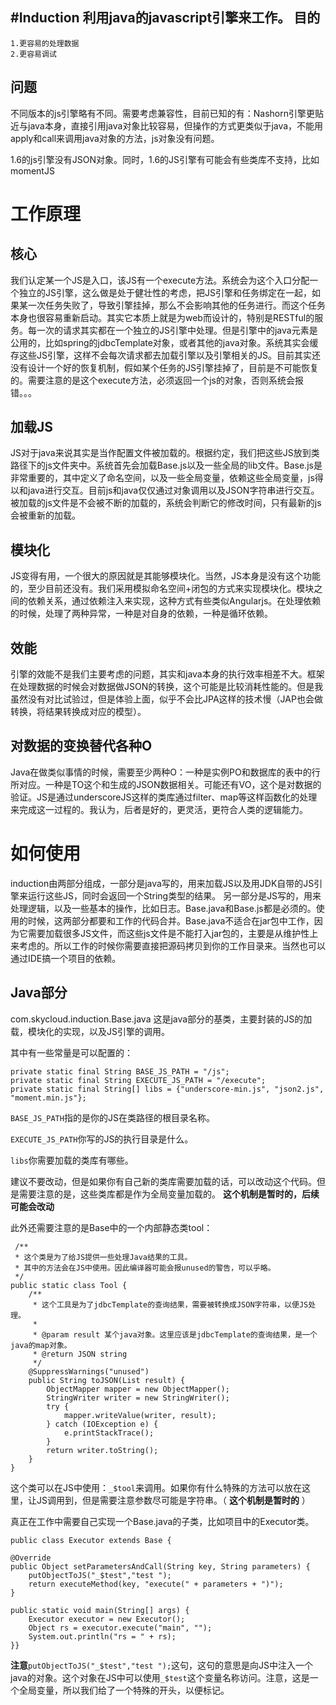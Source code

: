 #Induction
利用java的javascript引擎来工作。
目的
----
    1.更容易的处理数据
    2.更容易调试

问题
-----
不同版本的js引擎略有不同。需要考虑兼容性，目前已知的有：Nashorn引擎更贴近与java本身，直接引用java对象比较容易，但操作的方式更类似于java，不能用apply和call来调用java对象的方法，js对象没有问题。

1.6的js引擎没有JSON对象。同时，1.6的JS引擎有可能会有些类库不支持，比如momentJS


工作原理
=======

核心
-----
我们认定某一个JS是入口，该JS有一个execute方法。系统会为这个入口分配一个独立的JS引擎，这么做是处于健壮性的考虑，把JS引擎和任务绑定在一起，如果某一次任务失败了，导致引擎挂掉，那么不会影响其他的任务进行。而这个任务本身也很容易重新启动。其实它本质上就是为web而设计的，特别是RESTful的服务。每一次的请求其实都在一个独立的JS引擎中处理。但是引擎中的java元素是公用的，比如spring的jdbcTemplate对象，或者其他的java对象。系统其实会缓存这些JS引擎，这样不会每次请求都去加载引擎以及引擎相关的JS。目前其实还没有设计一个好的恢复机制，假如某个任务的JS引擎挂掉了，目前是不可能恢复的。需要注意的是这个execute方法，必须返回一个js的对象，否则系统会报错。。。

加载JS
------
JS对于java来说其实是当作配置文件被加载的。根据约定，我们把这些JS放到类路径下的js文件夹中。系统首先会加载Base.js以及一些全局的lib文件。Base.js是非常重要的，其中定义了命名空间，以及一些全局变量，依赖这些全局变量，js得以和java进行交互。目前js和java仅仅通过对象调用以及JSON字符串进行交互。被加载的js文件是不会被不断的加载的，系统会判断它的修改时间，只有最新的js会被重新的加载。

模块化
-----
JS变得有用，一个很大的原因就是其能够模块化。当然，JS本身是没有这个功能的，至少目前还没有。我们采用模拟命名空间+闭包的方式来实现模块化。模块之间的依赖关系，通过依赖注入来实现，这种方式有些类似Angularjs。在处理依赖的时候，处理了两种异常，一种是对自身的依赖，一种是循环依赖。

效能
-----
引擎的效能不是我们主要考虑的问题，其实和java本身的执行效率相差不大。框架在处理数据的时候会对数据做JSON的转换，这个可能是比较消耗性能的。但是我虽然没有对比试验过，但是体验上面，似乎不会比JPA这样的技术慢（JAP也会做转换，将结果转换成对应的模型）。

对数据的变换替代各种O
-----
Java在做类似事情的时候，需要至少两种O：一种是实例PO和数据库的表中的行所对应。一种是TO这个和生成的JSON数据相关。可能还有VO，这个是对数据的验证。JS是通过underscoreJS这样的类库通过filter、map等这样函数化的处理来完成这一过程的。我认为，后者是好的，更灵活，更符合人类的逻辑能力。

如何使用
=======
induction由两部分组成，一部分是java写的，用来加载JS以及用JDK自带的JS引擎来运行这些JS，同时会返回一个String类型的结果。
另一部分是JS写的，用来处理逻辑，以及一些基本的操作，比如日志。Base.java和Base.js都是必须的。使用的时候，这两部分都要和工作的代码合并。Base.java不适合在jar包中工作，因为它需要加载很多JS文件，而这些js文件是不能打入jar包的，主要是从维护性上来考虑的。所以工作的时候你需要直接把源码拷贝到你的工作目录来。当然也可以通过IDE搞一个项目的依赖。

Java部分
-------
com.skycloud.induction.Base.java
这是java部分的基类，主要封装的JS的加载，模块化的实现，以及JS引擎的调用。

其中有一些常量是可以配置的：

    private static final String BASE_JS_PATH = "/js";
    private static final String EXECUTE_JS_PATH = "/execute";
    private static final String[] libs = {"underscore-min.js", "json2.js", "moment.min.js"};

`BASE_JS_PATH`指的是你的JS在类路径的根目录名称。

`EXECUTE_JS_PATH`你写的JS的执行目录是什么。

`libs`你需要加载的类库有哪些。

建议不要改动，但是如果你有自己新的类库需要加载的话，可以改动这个代码。但是需要注意的是，这些类库都是作为全局变量加载的。 **这个机制是暂时的，后续可能会改动**

此外还需要注意的是Base中的一个内部静态类tool：

     /**
     * 这个类是为了给JS提供一些处理Java结果的工具。
     * 其中的方法会在JS中使用。因此编译器可能会报unused的警告，可以乎略。
     */
    public static class Tool {
        /**
         * 这个工具是为了jdbcTemplate的查询结果，需要被转换成JSON字符串，以便JS处理。
         *
         * @param result 某个java对象。这里应该是jdbcTemplate的查询结果，是一个java的map对象。
         * @return JSON string
         */
        @SuppressWarnings("unused")
        public String toJSON(List result) {
            ObjectMapper mapper = new ObjectMapper();
            StringWriter writer = new StringWriter();
            try {
                mapper.writeValue(writer, result);
            } catch (IOException e) {
                e.printStackTrace();
            }
            return writer.toString();
        }
    }

这个类可以在JS中使用：`_$tool`来调用。如果你有什么特殊的方法可以放在这里，让JS调用到，但是需要注意参数尽可能是字符串。（ **这个机制是暂时的** ）

真正在工作中需要自己实现一个Base.java的子类，比如项目中的Executor类。

    public class Executor extends Base {

    @Override
    public Object setParametersAndCall(String key, String parameters) {
        putObjectToJS("_$test","test ");
        return executeMethod(key, "execute(" + parameters + ")");
    }

    public static void main(String[] args) {
        Executor executor = new Executor();
        Object rs = executor.execute("main", "");
        System.out.println("rs = " + rs);
    }}

**注意**`putObjectToJS("_$test","test ");`这句，这句的意思是向JS中注入一个java的对象。这个对象在JS中可以使用`_$test`这个变量名称访问。注意，这是一个全局变量，所以我们给了一个特殊的开头，以便标记。

















